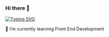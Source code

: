 ### Hi there 👋

[![Typing SVG](https://readme-typing-svg.herokuapp.com/?lines=Front+End+Developer;On+100+Days+of+Code+Challenge)](https://git.io/typing-svg)
<!--
**ankitmohanty18/ankitmohanty18** is a ✨ _special_ ✨ repository because its `README.md` (this file) appears on your GitHub profile.

Here are some ideas to get you started:

 - 🔭 I’m currently working on
🌱 I’m currently learning Front End Development
- 👯 I’m looking to collaborate on ...
- 🤔 I’m looking for help with ...
- 💬 Ask me about ...
- 📫 How to reach me: ...
- 😄 Pronouns: ...
- ⚡ Fun fact: ...
-->
🌱 I’m currently learning Front End Development
